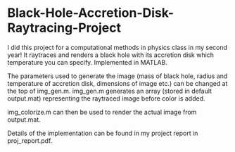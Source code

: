 # Black-Hole-Accretion-Disk-Raytracing-Project
I did this project for a computational methods in physics class in my second year! It raytraces and renders a black hole with its accretion disk which temperature you can specify. Implemented in MATLAB.

The parameters used to generate the image (mass of black hole, radius and temperature of accretion disk, dimensions of image etc.) can be changed at the top of img_gen.m. img_gen.m generates an array (stored in default output.mat) representing the raytraced image before color is added.

img_colorize.m can then be used to render the actual image from output.mat.

Details of the implementation can be found in my project report in proj_report.pdf.
